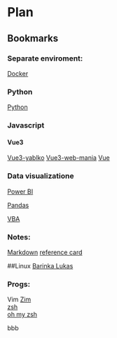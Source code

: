 # Plan 

## Bookmarks

### Separate enviroment:
[Docker](https://www.youtube.com/watch?v=lGwu4C82Xyg&list=PLNAMH_0HgWT-erdgIJH_lYkRBKe3Krdhl)

### Python
[Python](https://python.input.sk)

### Javascript
#### Vue3
[Vue3-yablko](https://github.com/yablko/vue3-composition-api)
[Vue3-web-mania](https://www.youtube.com/watch?v=_0dJlT1bhJU)
[Vue](https://www.youtube.com/watch?v=QqWWD87M8VU)


### Data visualizatione
[Power BI](https://docs.microsoft.com/sk-sk/power-bi/create-reports/desktop-dimensional-model-report)

[Pandas](https://www.youtube.com/watch?v=5OXXSgpJQT0&list=PLNAMH_0HgWT_B0PyCHstisLu3Cv6HI8x-)  

[VBA](https://www.youtube.com/watch?v=To8S-sMCNTM&t=2064s)  

### Notes:
[Markdown](https://www.markdownguide.org/basic-syntax/#code-blocks) [reference card](https://arminreiter.com/wp-content/uploads/2020/04/Markdown-Cheatsheet.pdf) 

##Linux
[Barinka Lukas](https://lukasbarinka.gitlab.io/practical-shell/)

### Progs:
Vim
[Zim](https://zim-wiki.org/)  
[zsh](https://www.zsh.org/)  
[oh my zsh](https://ohmyz.sh/)  


bbb


